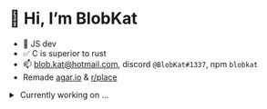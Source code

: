 # 👋 Hi, I’m BlobKat
- 👀 JS dev
- ✅ C is superior to rust
- 📫 blob.kat@hotmail.com, discord `@BlobKat#1337`, npm `blobkat`
- Remade [agar.io](https://agar.chit.cf) & [r/place](https://rplace.tk)
<details>
  <summary>&nbsp;Currently working on ...</summary>
  <a href="https://www.youtube.com/watch?v=QB7ACr7pUuE">[redacted]</a>
</details>
<!--- Hey, you found the secret! I'm working on a minecraft knockoff lol. Msg me on discord for more info --->
